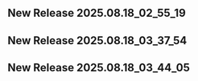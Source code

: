 ## New Release 2025.08.18_02_55_19
## New Release 2025.08.18_03_37_54
## New Release 2025.08.18_03_44_05
